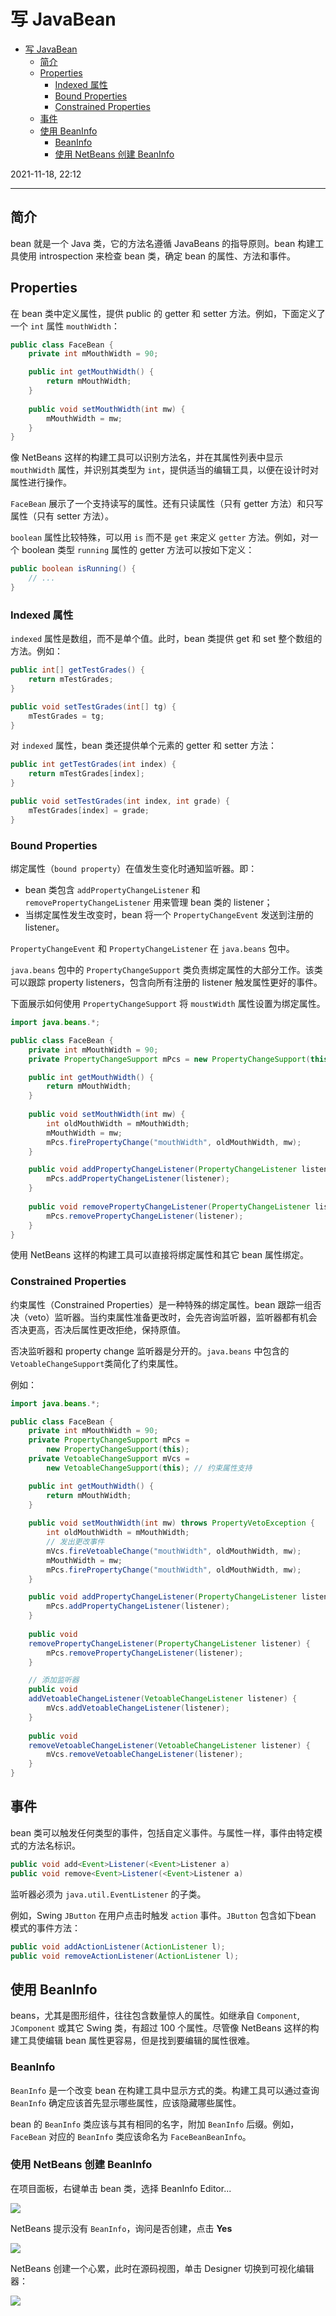 # 写 JavaBean

- [写 JavaBean](#写-javabean)
  - [简介](#简介)
  - [Properties](#properties)
    - [Indexed 属性](#indexed-属性)
    - [Bound Properties](#bound-properties)
    - [Constrained Properties](#constrained-properties)
  - [事件](#事件)
  - [使用 BeanInfo](#使用-beaninfo)
    - [BeanInfo](#beaninfo)
    - [使用 NetBeans 创建 BeanInfo](#使用-netbeans-创建-beaninfo)

2021-11-18, 22:12
***

## 简介

bean 就是一个 Java 类，它的方法名遵循 JavaBeans 的指导原则。bean 构建工具使用 introspection 来检查 bean 类，确定 bean 的属性、方法和事件。

## Properties

在 bean 类中定义属性，提供 public 的 getter 和 setter 方法。例如，下面定义了一个 `int` 属性 `mouthWidth`：

```java
public class FaceBean {
    private int mMouthWidth = 90;

    public int getMouthWidth() {
        return mMouthWidth;
    }
    
    public void setMouthWidth(int mw) {
        mMouthWidth = mw;
    }
}
```

像 NetBeans 这样的构建工具可以识别方法名，并在其属性列表中显示 `mouthWidth` 属性，并识别其类型为 `int`，提供适当的编辑工具，以便在设计时对属性进行操作。

`FaceBean` 展示了一个支持读写的属性。还有只读属性（只有 getter 方法）和只写属性（只有 setter 方法）。

`boolean` 属性比较特殊，可以用 `is` 而不是 `get` 来定义 `getter` 方法。例如，对一个 boolean 类型 `running` 属性的 getter 方法可以按如下定义：

```java
public boolean isRunning() {
    // ...
}
```

### Indexed 属性

`indexed` 属性是数组，而不是单个值。此时，bean 类提供 get 和 set 整个数组的方法。例如：

```java
public int[] getTestGrades() {
    return mTestGrades;
}

public void setTestGrades(int[] tg) {
    mTestGrades = tg;
}
```

对 `indexed` 属性，bean 类还提供单个元素的 getter 和 setter 方法：

```java
public int getTestGrades(int index) {
    return mTestGrades[index];
}

public void setTestGrades(int index, int grade) {
    mTestGrades[index] = grade;
}
```

### Bound Properties

绑定属性（`bound property`）在值发生变化时通知监听器。即：

- bean 类包含 `addPropertyChangeListener` 和 `removePropertyChangeListener` 用来管理 bean 类的 listener；
- 当绑定属性发生改变时，bean 将一个 `PropertyChangeEvent` 发送到注册的 listener。

`PropertyChangeEvent` 和 `PropertyChangeListener` 在 `java.beans` 包中。

`java.beans` 包中的 `PropertyChangeSupport` 类负责绑定属性的大部分工作。该类可以跟踪 property listeners，包含向所有注册的 listener 触发属性更好的事件。

下面展示如何使用 `PropertyChangeSupport` 将 `moustWidth` 属性设置为绑定属性。

```java
import java.beans.*;

public class FaceBean {
    private int mMouthWidth = 90;
    private PropertyChangeSupport mPcs = new PropertyChangeSupport(this);

    public int getMouthWidth() {
        return mMouthWidth;
    }
    
    public void setMouthWidth(int mw) {
        int oldMouthWidth = mMouthWidth;
        mMouthWidth = mw;
        mPcs.firePropertyChange("mouthWidth", oldMouthWidth, mw);
    }

    public void addPropertyChangeListener(PropertyChangeListener listener) {
        mPcs.addPropertyChangeListener(listener);
    }
    
    public void removePropertyChangeListener(PropertyChangeListener listener) {
        mPcs.removePropertyChangeListener(listener);
    }
}
```

使用 NetBeans 这样的构建工具可以直接将绑定属性和其它 bean 属性绑定。

### Constrained Properties

约束属性（Constrained Properties）是一种特殊的绑定属性。bean 跟踪一组否决（veto）监听器。当约束属性准备更改时，会先咨询监听器，监听器都有机会否决更高，否决后属性更改拒绝，保持原值。

否决监听器和 property change 监听器是分开的。`java.beans` 中包含的 `VetoableChangeSupport`类简化了约束属性。

例如：

```java
import java.beans.*;

public class FaceBean {
    private int mMouthWidth = 90;
    private PropertyChangeSupport mPcs =
        new PropertyChangeSupport(this);
    private VetoableChangeSupport mVcs =
        new VetoableChangeSupport(this); // 约束属性支持

    public int getMouthWidth() {
        return mMouthWidth;
    }
    
    public void setMouthWidth(int mw) throws PropertyVetoException {
        int oldMouthWidth = mMouthWidth;
        // 发出更改事件
        mVcs.fireVetoableChange("mouthWidth", oldMouthWidth, mw);  
        mMouthWidth = mw;
        mPcs.firePropertyChange("mouthWidth", oldMouthWidth, mw);
    }

    public void addPropertyChangeListener(PropertyChangeListener listener) {
        mPcs.addPropertyChangeListener(listener);
    }
    
    public void
    removePropertyChangeListener(PropertyChangeListener listener) {
        mPcs.removePropertyChangeListener(listener);
    }

    // 添加监听器
    public void
    addVetoableChangeListener(VetoableChangeListener listener) {
        mVcs.addVetoableChangeListener(listener);
    }
    
    public void
    removeVetoableChangeListener(VetoableChangeListener listener) {
        mVcs.removeVetoableChangeListener(listener);
    }
}
```

## 事件

bean 类可以触发任何类型的事件，包括自定义事件。与属性一样，事件由特定模式的方法名标识。

```java
public void add<Event>Listener(<Event>Listener a)
public void remove<Event>Listener(<Event>Listener a)
```

监听器必须为 `java.util.EventListener` 的子类。

例如，Swing `JButton` 在用户点击时触发 `action` 事件。`JButton` 包含如下bean 模式的事件方法：

```java
public void addActionListener(ActionListener l);
public void removeActionListener(ActionListener l);
```

## 使用 BeanInfo

beans，尤其是图形组件，往往包含数量惊人的属性。如继承自 `Component`, `JComponent` 或其它 Swing 类，有超过 100 个属性。尽管像 NetBeans 这样的构建工具使编辑 bean 属性更容易，但是找到要编辑的属性很难。

### BeanInfo

`BeanInfo` 是一个改变 bean 在构建工具中显示方式的类。构建工具可以通过查询 `BeanInfo` 确定应该首先显示哪些属性，应该隐藏哪些属性。

bean 的 `BeanInfo` 类应该与其有相同的名字，附加 `BeanInfo` 后缀。例如，`FaceBean` 对应的 `BeanInfo` 类应该命名为 `FaceBeanBeanInfo`。

### 使用 NetBeans 创建 BeanInfo

在项目面板，右键单击 bean 类，选择 BeanInfo Editor...

![](images/2021-11-18-22-46-14.png)

NetBeans 提示没有 `BeanInfo`，询问是否创建，点击 **Yes**

![](images/2021-11-18-22-48-14.png)

NetBeans 创建一个心累，此时在源码视图，单击 Designer 切换到可视化编辑器：

![](images/2021-11-18-22-49-12.png)

